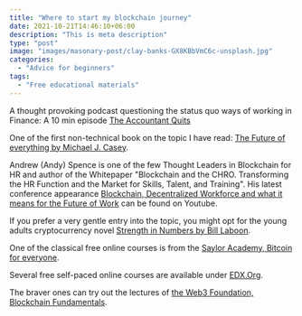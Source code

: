 ```yaml
---
title: "Where to start my blockchain journey"
date: 2021-10-21T14:46:10+06:00
description: "This is meta description"
type: "post"
image: "images/masonary-post/clay-banks-GX8KBbVmC6c-unsplash.jpg"
categories: 
  - "Advice for beginners"
tags:
  - "Free educational materials"
---
```


 A thought provoking podcast questioning the status quo ways of working in Finance:  A 10 min episode [The Accountant Quits](https://theaccountantquits.com/episode-6-why-are-accountants-not-being-taught-information-technology/)

One of the first non-technical book on the topic I have read: [The Future of everything by Michael J. Casey](https://www.goodreads.com/en/book/show/34964890-the-truth-machine).

Andrew (Andy) Spence is one of the few Thought Leaders in Blockchain for HR and author of the Whitepaper "Blockchain and the CHRO. Transforming the HR Function and the Market for Skills, Talent, and Training". His latest conference appearance [Blockchain, Decentralized Workforce and what it means for the Future of Work](https://www.youtube.com/watch?v=FctcybuXZ3o) can be found on Youtube.

If you prefer a very gentle entry into the topic, you might opt for the young adults cryptocurrency novel [Strength in Numbers by Bill Laboon](https://www.goodreads.com/book/show/38953582-strength-in-numbers).

One of the classical free online courses is from the [Saylor Academy, Bitcoin for everyone](https://learn.saylor.org/course/view.php?id=468).

Several free self-paced online courses are available under [EDX.Org](https://learning.edx.org/course/course-v1:LinuxFoundationX+LFS170x+2T2021/home). 

The braver ones can try out the lectures of [the Web3 Foundation, Blockchain Fundamentals](https://www.youtube.com/watch?v=y8YyZELnVaw&list=PLxVihxZC42nF_MCN9PTvZMIifRjx9cZ2J).





